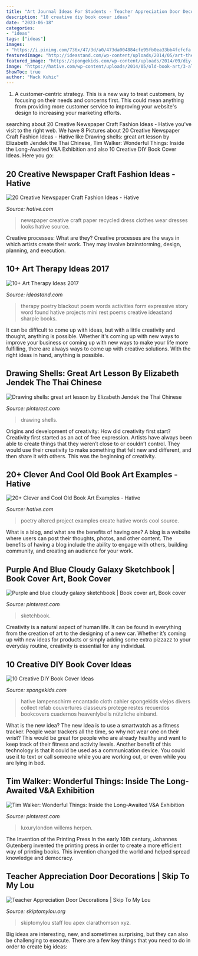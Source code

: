 ```yaml
---
title: "Art Journal Ideas For Students - Teacher Appreciation Door Decorations"
description: "10 creative diy book cover ideas"
date: "2023-06-18"
categories:
- "ideas"
tags: ["ideas"]
images:
- "https://i.pinimg.com/736x/47/3d/a0/473da004884cfe95fb0ea33bb4fcfcfa.jpg"
featuredImage: "http://ideastand.com/wp-content/uploads/2014/05/art-therapy-ideas/4-art-therapy-ideas.jpg"
featured_image: "https://spongekids.com/wp-content/uploads/2014/09/diy-book-cover-ideas/8-cute-book-covers-for-girls.jpg"
image: "https://hative.com/wp-content/uploads/2014/05/old-book-art/3-altered-book-art-project.jpg"
ShowToc: true
author: "Mack Kuhic"
---
```



1. A customer-centric strategy. This is a new way to treat customers, by focusing on their needs and concerns first. This could mean anything from providing more customer service to improving your website's design to increasing your marketing efforts.

	

		
searching about 20 Creative Newspaper Craft Fashion Ideas - Hative you've visit to the right web. We have 8 Pictures about 20 Creative Newspaper Craft Fashion Ideas - Hative like Drawing shells: great art lesson by Elizabeth Jendek the Thai Chinese, Tim Walker: Wonderful Things: Inside the Long-Awaited V&amp;A Exhibition and also 10 Creative DIY Book Cover Ideas. Here you go:
		
    
## 20 Creative Newspaper Craft Fashion Ideas - Hative

<img loading=lazy src="http://hative.com/wp-content/uploads/2014/10/newspaper-craft-fashion-ideas/4-creative-newspaper-craft-fashion-ideas.jpg" onerror="this.onerror=null;this.src='https://tse4.mm.bing.net/th?id=OIP.mhmmf1RfK0ypXs88X56_NQHaKI&amp;pid=15.1';" alt="20 Creative Newspaper Craft Fashion Ideas - Hative">

_Source: hative.com_

>newspaper creative craft paper recycled dress clothes wear dresses looks hative source. 

	

Creative processes: What are they?
Creative processes are the ways in which artists create their work. They may involve brainstorming, design, planning, and execution.

    
## 10+ Art Therapy Ideas 2017

<img loading=lazy src="http://ideastand.com/wp-content/uploads/2014/05/art-therapy-ideas/4-art-therapy-ideas.jpg" onerror="this.onerror=null;this.src='https://tse4.mm.bing.net/th?id=OIP.obl4Kuo7395PjNi2XFPH7gHaMH&amp;pid=15.1';" alt="10+ Art Therapy Ideas 2017">

_Source: ideastand.com_

>therapy poetry blackout poem words activities form expressive story word found hative projects mini rest poems creative ideastand sharpie books. 

	

It can be difficult to come up with ideas, but with a little creativity and thought, anything is possible. Whether it's coming up with new ways to improve your business or coming up with new ways to make your life more fulfilling, there are always ways to come up with creative solutions. With the right ideas in hand, anything is possible.

    
## Drawing Shells: Great Art Lesson By Elizabeth Jendek The Thai Chinese

<img loading=lazy src="https://i.pinimg.com/736x/dc/7d/29/dc7d29efba4bfbc4777fd568c7c631e8.jpg" onerror="this.onerror=null;this.src='https://tse1.mm.bing.net/th?id=OIP.30GlhGe3eg29dqqo7D0tMgHaOe&amp;pid=15.1';" alt="Drawing shells: great art lesson by Elizabeth Jendek the Thai Chinese">

_Source: pinterest.com_

>drawing shells. 

	

Origins and development of creativity: How did creativity first start?
Creativity first started as an act of free expression. Artists have always been able to create things that they weren’t close to or couldn’t control. They would use their creativity to make something that felt new and different, and then share it with others. This was the beginning of creativity.

    
## 20+ Clever And Cool Old Book Art Examples - Hative

<img loading=lazy src="https://hative.com/wp-content/uploads/2014/05/old-book-art/3-altered-book-art-project.jpg" onerror="this.onerror=null;this.src='https://tse1.mm.bing.net/th?id=OIP.DIFqBsODCDMEHS_37yVfjwHaKI&amp;pid=15.1';" alt="20+ Clever and Cool Old Book Art Examples - Hative">

_Source: hative.com_

>poetry altered project examples create hative words cool source. 

	

What is a blog, and what are the benefits of having one?
A blog is a website where users can post their thoughts, photos, and other content. The benefits of having a blog include the ability to engage with others, building community, and creating an audience for your work.

    
## Purple And Blue Cloudy Galaxy Sketchbook | Book Cover Art, Book Cover

<img loading=lazy src="https://i.pinimg.com/736x/47/3d/a0/473da004884cfe95fb0ea33bb4fcfcfa.jpg" onerror="this.onerror=null;this.src='https://tse2.mm.bing.net/th?id=OIP.2STSGLax_NTZQq5SpJWJkwHaJ3&amp;pid=15.1';" alt="Purple and blue cloudy galaxy sketchbook | Book cover art, Book cover">

_Source: pinterest.com_

>sketchbook. 

	

Creativity is a natural aspect of human life. It can be found in everything from the creation of art to the designing of a new car. Whether it’s coming up with new ideas for products or simply adding some extra pizzazz to your everyday routine, creativity is essential for any individual.

    
## 10 Creative DIY Book Cover Ideas

<img loading=lazy src="https://spongekids.com/wp-content/uploads/2014/09/diy-book-cover-ideas/8-cute-book-covers-for-girls.jpg" onerror="this.onerror=null;this.src='https://tse1.mm.bing.net/th?id=OIP.bBygi3Keh8mPW5Fc2Dv8rwHaJ4&amp;pid=15.1';" alt="10 Creative DIY Book Cover Ideas">

_Source: spongekids.com_

>hative lampenschirm encantado cloth cahier spongekids viejos divers collect refab couvertures classeurs protege restes recuerdos bookcovers cuadernos heavenlybells nützliche einband. 

	

What is the new idea?
The new idea is to use a smartwatch as a fitness tracker. People wear trackers all the time, so why not wear one on their wrist? This would be great for people who are already healthy and want to keep track of their fitness and activity levels. Another benefit of this technology is that it could be used as a communication device. You could use it to text or call someone while you are working out, or even while you are lying in bed.

    
## Tim Walker: Wonderful Things: Inside The Long-Awaited V&amp;A Exhibition

<img loading=lazy src="https://i.pinimg.com/736x/0d/61/4f/0d614f3bf5cc618b20d45f51015e4b59.jpg" onerror="this.onerror=null;this.src='https://tse1.mm.bing.net/th?id=OIP.xJfDe4KDfgnTWZr6V50cvAHaJ7&amp;pid=15.1';" alt="Tim Walker: Wonderful Things: Inside the Long-Awaited V&amp;A Exhibition">

_Source: pinterest.com_

>luxurylondon willems herpen. 

	

The Invention of the Printing Press
In the early 16th century, Johannes Gutenberg invented the printing press in order to create a more efficient way of printing books. This invention changed the world and helped spread knowledge and democracy.

    
## Teacher Appreciation Door Decorations | Skip To My Lou

<img loading=lazy src="https://www.skiptomylou.org/wp-content/uploads/2009/04/teacherappreciationdoor6-1.jpg" onerror="this.onerror=null;this.src='https://tse2.mm.bing.net/th?id=OIP.mWQPh92M7gF80-2OKlVBUwAAAA&amp;pid=15.1';" alt="Teacher Appreciation Door Decorations | Skip To My Lou">

_Source: skiptomylou.org_

>skiptomylou staff lou apex clarathomson xyz. 

	

Big ideas are interesting, new, and sometimes surprising, but they can also be challenging to execute. There are a few key things that you need to do in order to create big ideas:

